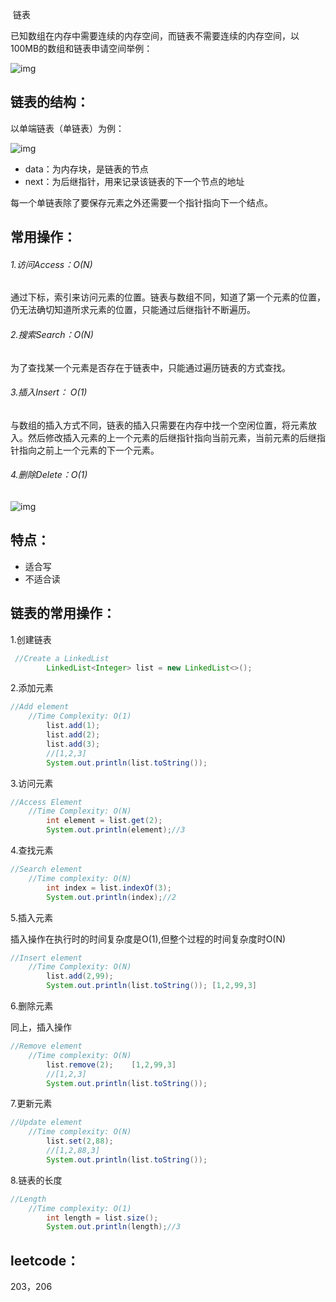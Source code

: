 ​	链表

已知数组在内存中需要连续的内存空间，而链表不需要连续的内存空间，以100MB的数组和链表申请空间举例：

![img](D:\TyporaNotes\数据结构与算法\imgs\d5d5bee4be28326ba3c28373808a62cd.jpg)

## 链表的结构：

以单端链表（单链表）为例：

![img](D:\TyporaNotes\数据结构与算法\imgs\b93e7ade9bb927baad1348d9a806ddeb.jpg)

- data：为内存块，是链表的节点
- next：为后继指针，用来记录该链表的下一个节点的地址

每一个单链表除了要保存元素之外还需要一个指针指向下一个结点。

## 常用操作：

###### 1.访问Access：O(N)

通过下标，索引来访问元素的位置。链表与数组不同，知道了第一个元素的位置，仍无法确切知道所求元素的位置，只能通过后继指针不断遍历。

###### 2.搜索Search：O(N)

为了查找某一个元素是否存在于链表中，只能通过遍历链表的方式查找。

###### 3.插入Insert： O(1)

与数组的插入方式不同，链表的插入只需要在内存中找一个空闲位置，将元素放入。然后修改插入元素的上一个元素的后继指针指向当前元素，当前元素的后继指针指向之前上一个元素的下一个元素。

###### 4.删除Delete：O(1)

![img](D:\TyporaNotes\数据结构与算法\imgs\452e943788bdeea462d364389bd08a17.jpg)





## 特点：

- 适合写
- 不适合读

## 链表的常用操作：

1.创建链表

```java
 //Create a LinkedList
        LinkedList<Integer> list = new LinkedList<>();
```

2.添加元素

```java
//Add element
    //Time Complexity: O(1)
        list.add(1);
        list.add(2);
        list.add(3);
        //[1,2,3]
        System.out.println(list.toString());
```

3.访问元素

```Java
//Access Element
    //Time Complexity: O(N)
        int element = list.get(2);
        System.out.println(element);//3
```

4.查找元素

```Java
//Search element
    //Time complexity: O(N)
        int index = list.indexOf(3);
        System.out.println(index);//2
```

5.插入元素

插入操作在执行时的时间复杂度是O(1),但整个过程的时间复杂度时O(N)

```java
//Insert element
    //Time Complexity: O(N)
        list.add(2,99);
        System.out.println(list.toString()); [1,2,99,3]
```

6.删除元素

同上，插入操作

```Java
//Remove element				
    //Time complexity: O(N)
        list.remove(2);    [1,2,99,3]
        //[1,2,3]
        System.out.println(list.toString());
```

7.更新元素

```Java
//Update element
    //Time complexity: O(N)
        list.set(2,88);
        //[1,2,88,3]
        System.out.println(list.toString());
```

8.链表的长度

```Java
//Length
    //Time complexity: O(1)
        int length = list.size();
        System.out.println(length);//3
```



## leetcode：

203，206
